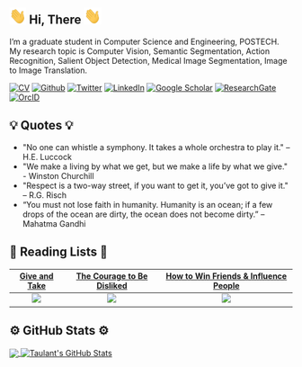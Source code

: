 

## <img src="https://raw.githubusercontent.com/ABSphreak/ABSphreak/master/gifs/Hi.gif" width="30px"> Hi, There <img src="https://raw.githubusercontent.com/ABSphreak/ABSphreak/master/gifs/Hi.gif" width="30px"> 

I’m a graduate student in Computer Science and Engineering, POSTECH. My research topic is Computer Vision, Semantic Segmentation, Action
Recognition, Salient Object Detection, Medical Image Segmentation, Image to Image Translation.

<p><a href="https://drive.google.com/file/d/1x6GRmr3QZASHyMnTDvz0GTD_W9krzzbi/view?usp=sharing" target="_blank"><img alt="CV" src="https://img.shields.io/badge/CV-<>?style=for-the-badge  " /></a> <a href="https://github.com/plemeri" target="_blank"><img alt="Github" src="https://img.shields.io/badge/GitHub-%2312100E.svg?&style=for-the-badge&logo=Github&logoColor=white" /></a> <a href="https://twitter.com/plemeri_kim" target="_blank"><img alt="Twitter" src="https://img.shields.io/badge/twitter-%231DA1F2.svg?&style=for-the-badge&logo=twitter&logoColor=white" /></a> <a href="https://www.linkedin.com/in/taehun-kim-808b08158/" target="_blank"><img alt="LinkedIn" src="https://img.shields.io/badge/linkedin-%230077B5.svg?&style=for-the-badge&logo=linkedin&logoColor=white" /></a> <a href="https://scholar.google.co.kr/citations?user=f12-9yQAAAAJ&hl=en" target="_blank"><img alt="Google Scholar" src="https://img.shields.io/static/v1?style=for-the-badge&message=Google+Scholar&color=4285F4&logo=Google+Scholar&logoColor=FFFFFF&label=" /></a> <a href="https://www.researchgate.net/profile/Taehun-Kim-20" target="_blank"><img alt="ResearchGate" src="https://img.shields.io/static/v1?style=for-the-badge&message=ResearchGate&color=222222&logo=ResearchGate&logoColor=00CCBB&label=" /></a> <a href="https://orcid.org/my-orcid?orcid=0000-0001-9322-9741" target="_blank"><img alt="OrcID" src="https://img.shields.io/static/v1?style=for-the-badge&message=ORCID&color=222222&logo=ORCID&logoColor=A6CE39&label=" /></a>
  
## :bulb: Quotes :bulb:

* "No one can whistle a symphony. It takes a whole orchestra to play it." – H.E. Luccock
* "We make a living by what we get, but we make a life by what we give." - Winston Churchill
* "Respect is a two-way street, if you want to get it, you’ve got to give it." – R.G. Risch
* “You must not lose faith in humanity. Humanity is an ocean; if a few drops of the ocean are dirty, the ocean does not become dirty.” – Mahatma Gandhi

## :closed_book: Reading Lists :closed_book:

[Give and Take](https://www.amazon.com/Give-Take-Helping-Others-Success/dp/0143124986) | [The Courage to Be Disliked](https://www.amazon.com/Courage-Be-Disliked-Phenomenon-Happiness/dp/1501197274) | [How to Win Friends & Influence People](https://www.amazon.com/How-Win-Friends-Influence-People/dp/0671027034)
|:-:|:-:|:-:
<img src="https://d1b14unh5d6w7g.cloudfront.net/0143124986.01.S001.LXXXXXXX.jpg?Expires=1667619961&Signature=FYxC8NzE1wxQcZKTGN3Fatm6bg-fp1MC5qpYY9vFjpqPc5-s0kPmrAzq~C7aeQfGPT-VsTRz453q7tJiWVWAh8AwZ9r0CF5OPwDYWnDzf77zehXTgzU0JMf9YozsCMvl5qY9GwRD4726k84mlT8nsQw50PbGd8DEuuNkBrWn8x4_&Key-Pair-Id=APKAIUO27P366FGALUMQ" width=200px/> | <img src="https://m.media-amazon.com/images/I/41xzLNSJ94L._SX327_BO1,204,203,200_.jpg" width=200px/> | <img src="https://m.media-amazon.com/images/I/41a7lmk2h1L._SX320_BO1,204,203,200_.jpg" width=200px />

## ⚙️ GitHub Stats ⚙️

<a href="https://github.com/taulantxhakli/taulantxhakli">
  <img align="center" src="https://github-readme-stats.vercel.app/api/top-langs/?username=plemeri&hide=java,html,tex&title_color=ffffff&text_color=c9cacc&icon_color=blueviolet&bg_color=1d1f21&langs_count=3" />
</a>
<a href="https://github.com/taulantxhakli/taulantxhakli">
  <img align="center" src="https://github-readme-stats.vercel.app/api?username=plemeri&show_icons=true&line_height=27&count_private=true&title_color=ffffff&text_color=c9cacc&icon_color=blueviolet&bg_color=1d1f21" alt="Taulant's GitHub Stats" />
</a>

